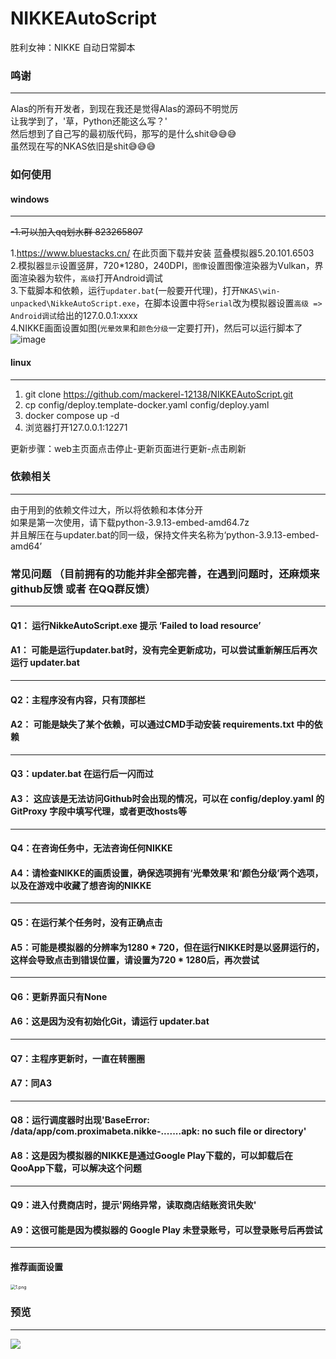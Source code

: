 # NIKKEAutoScript

胜利女神：NIKKE 自动日常脚本

### 鸣谢

------

Alas的所有开发者，到现在我还是觉得Alas的源码不明觉厉  
让我学到了，'草，Python还能这么写？'  
然后想到了自己写的最初版代码，那写的是什么shit😅😅😅  
虽然现在写的NKAS依旧是shit😅😅😅

### 如何使用

#### windows
------
~~-1.可以加入qq划水群 823265807~~

1.https://www.bluestacks.cn/ 在此页面下载并安装 蓝叠模拟器5.20.101.6503  
2.模拟器`显示`设置竖屏，720*1280，240DPI，`图像`设置图像渲染器为Vulkan，界面渲染器为软件，`高级`打开Android调试  
3.下载脚本和依赖，运行`updater.bat`(一般要开代理)，打开`NKAS\win-unpacked\NikkeAutoScript.exe`，在脚本设置中将`Serial`改为模拟器设置`高级 => Android调试`给出的127.0.0.1:xxxx  
4.NIKKE画面设置如图(`光晕效果`和`颜色分级`一定要打开)，然后可以运行脚本了  
![image](https://github.com/user-attachments/assets/5a8e340a-0736-4073-a1dc-b2d7c1fe13f0)

#### linux
------
1. git clone https://github.com/mackerel-12138/NIKKEAutoScript.git
2. cp config/deploy.template-docker.yaml config/deploy.yaml
3. docker compose up -d
4. 浏览器打开127.0.0.1:12271


更新步骤：web主页面点击停止-更新页面进行更新-点击刷新

### 依赖相关

------

由于用到的依赖文件过大，所以将依赖和本体分开   
如果是第一次使用，请下载python-3.9.13-embed-amd64.7z   
并且解压在与updater.bat的同一级，保持文件夹名称为‘python-3.9.13-embed-amd64’

### 常见问题 （目前拥有的功能并非全部完善，在遇到问题时，还麻烦来github反馈 或者 在QQ群反馈）
------
#### Q1： 运行NikkeAutoScript.exe 提示  ‘Failed to load resource’
#### A1： 可能是运行updater.bat时，没有完全更新成功，可以尝试重新解压后再次运行 updater.bat
------
#### Q2：主程序没有内容，只有顶部栏
#### A2： 可能是缺失了某个依赖，可以通过CMD手动安装 requirements.txt 中的依赖
------
#### Q3：updater.bat 在运行后一闪而过
#### A3： 这应该是无法访问Github时会出现的情况，可以在 config/deploy.yaml 的 GitProxy 字段中填写代理，或者更改hosts等
------
#### Q4：在咨询任务中，无法咨询任何NIKKE
#### A4：请检查NIKKE的画质设置，确保选项拥有‘光晕效果’和‘颜色分级’两个选项，以及在游戏中收藏了想咨询的NIKKE
------
#### Q5：在运行某个任务时，没有正确点击
#### A5：可能是模拟器的分辨率为1280 * 720，但在运行NIKKE时是以竖屏运行的，这样会导致点击到错误位置，请设置为720 * 1280后，再次尝试
------
#### Q6：更新界面只有None
#### A6：这是因为没有初始化Git，请运行 updater.bat
------
#### Q7：主程序更新时，一直在转圈圈
#### A7：同A3
------
#### Q8：运行调度器时出现'BaseError: /data/app/com.proximabeta.nikke-.......apk: no such file or directory'
#### A8：这是因为模拟器的NIKKE是通过Google Play下载的，可以卸载后在QooApp下载，可以解决这个问题
------
#### Q9：进入付费商店时，提示'网络异常，读取商店结账资讯失败'
#### A9：这很可能是因为模拟器的 Google Play 未登录账号，可以登录账号后再尝试
------
#### 推荐画面设置
<img src="https://s2.loli.net/2024/05/06/Rjcx7EwWXlbKBot.png" alt="1.png" style="zoom: 50%;" />

### 预览

------

![](https://profile-counter.glitch.me/takagisanmie-NIKKEAutoScript/count.svg)
